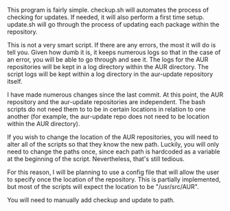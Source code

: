 This program is fairly simple. checkup.sh will automates the process of checking for
updates. If needed, it will also perform a first time setup. update.sh will go through
the process of updating each package within the repository. 

This is not a very smart script. If there are any errors, the most it will do is tell
you. Given how dumb it is, it keeps numerous logs so that in the case of an error, you
will be able to go through and see it. The logs for the AUR repositories will be kept in
a log directory within the AUR directory. The script logs will be kept within a log 
directory in the aur-update repository itself. 

I have made numerous changes since the last commit. At this point, the AUR repository 
and the aur-update repositories are independent. The bash scripts do not need them to 
to be in certain locations in relation to one another (for example, the aur-update repo
does not need to be location within the AUR directory). 

If you wish to change the location of the AUR repositories, you will need to alter 
all of the scripts so that they know the new path. Luckily, you will only need to change
the paths once, since each path is hardcoded as a variable at the beginning of the
script. Nevertheless, that's still tedious. 

For this reason, I will be planning to use a config file that will allow the user to
specify once the location of the repository. This is partially implemented, but most
of the scripts will expect the location to be "/usr/src/AUR". 

You will need to manually add checkup and update to path.

